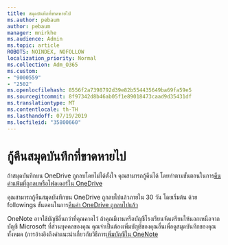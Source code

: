 ```yaml
---
title: สมุดบันทึกที่ขาดหายไป
ms.author: pebaum
author: pebaum
manager: mnirkhe
ms.audience: Admin
ms.topic: article
ROBOTS: NOINDEX, NOFOLLOW
localization_priority: Normal
ms.collection: Adm_O365
ms.custom:
- "9000559"
- "2502"
ms.openlocfilehash: 8556f2a7398792d39e82b554435649ba69fa59e5
ms.sourcegitcommit: 8f97342d8b46ab05f1e89018473caad9d35431df
ms.translationtype: MT
ms.contentlocale: th-TH
ms.lasthandoff: 07/19/2019
ms.locfileid: "35800660"
---
```

# <a name="recover-missing-notebook"></a>กู้คืนสมุดบันทึกที่ขาดหายไป

ถ้าสมุดบันทึกบน OneDrive ถูกลบโดยไม่ได้ตั้งใจ คุณสามารถกู้คืนได้ โดยทำตามขั้นตอนในการ[คืนค่าแฟ้มที่ถูกลบหรือโฟลเดอร์ใน OneDrive](https://support.office.com/article/949ada80-0026-4db3-a953-c99083e6a84f)

คุณสามารถกู้คืนสมุดบันทึกบน OneDrive ถูกลบไปแล้วภายใน 30 วัน โดยเริ่มต้น ด้วย followings ขั้นตอนในการ[คืนค่า OneDrive ถูกลบไปแล้ว](https://docs.microsoft.com/onedrive/restore-deleted-onedrive)

OneNote อาจใช้บัญชีอื่นกว่าที่คุณคาดไว้ ถ้าคุณมีงานหรือบัญชีโรงเรียนจัดเตรียมให้นอกเหนือจากบัญชี Microsoft ที่ส่วนบุคคลของคุณ คุณจำเป็นต้องเพิ่มบัญชีของคุณอื่นเพื่อดูสมุดบันทึกของคุณทั้งหมด (การอ้างอิงถึงคำแนะนำเกี่ยวกับวิธีการ[เพิ่มบัญชีใน OneNote](https://support.office.com/article/5afff855-54ee-47e4-a773-db048d4ac299)